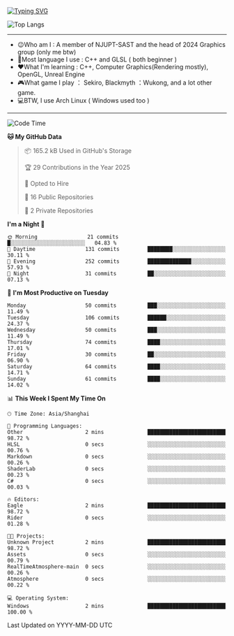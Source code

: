 <a href="https://git.io/typing-svg">
  <img src="https://readme-typing-svg.demolab.com?font=Fira+Code&pause=1000&random=false&width=435&separator=%3D&lines=std%3A%3Aprintln(%22Hello,+world!%22);" alt="Typing SVG" />
</a>

![Top Langs](https://github-readme-stats.vercel.app/api/top-langs/?username=FOTH0626&theme=transparent)

---

- 😉Who am I : A member of NJUPT-SAST and the head of 2024 Graphics group (only me btw)
- 📖Most language I use : C++ and GLSL ( both beginner )
- ❤What I'm learning : C++, Computer Graphics(Rendering mostly), OpenGL, Unreal Engine
- 🎮What game I play ： Sekiro, Blackmyth ：Wukong, and a lot other game.
- 💻BTW, I use Arch Linux ( Windows used too )
---
<!--START_SECTION:waka-->
![Code Time](http://img.shields.io/badge/Code%20Time-115%20hrs%2033%20mins-blue)

**🐱 My GitHub Data** 

> 📦 165.2 kB Used in GitHub's Storage 
 > 
> 🏆 29 Contributions in the Year 2025
 > 
> 💼 Opted to Hire
 > 
> 📜 16 Public Repositories 
 > 
> 🔑 2 Private Repositories 
 > 
**I'm a Night 🦉** 

```text
🌞 Morning                21 commits          █░░░░░░░░░░░░░░░░░░░░░░░░   04.83 % 
🌆 Daytime                131 commits         ████████░░░░░░░░░░░░░░░░░   30.11 % 
🌃 Evening                252 commits         ██████████████░░░░░░░░░░░   57.93 % 
🌙 Night                  31 commits          ██░░░░░░░░░░░░░░░░░░░░░░░   07.13 % 
```
📅 **I'm Most Productive on Tuesday** 

```text
Monday                   50 commits          ███░░░░░░░░░░░░░░░░░░░░░░   11.49 % 
Tuesday                  106 commits         ██████░░░░░░░░░░░░░░░░░░░   24.37 % 
Wednesday                50 commits          ███░░░░░░░░░░░░░░░░░░░░░░   11.49 % 
Thursday                 74 commits          ████░░░░░░░░░░░░░░░░░░░░░   17.01 % 
Friday                   30 commits          ██░░░░░░░░░░░░░░░░░░░░░░░   06.90 % 
Saturday                 64 commits          ████░░░░░░░░░░░░░░░░░░░░░   14.71 % 
Sunday                   61 commits          ████░░░░░░░░░░░░░░░░░░░░░   14.02 % 
```


📊 **This Week I Spent My Time On** 

```text
🕑︎ Time Zone: Asia/Shanghai

💬 Programming Languages: 
Other                    2 mins              █████████████████████████   98.72 % 
HLSL                     0 secs              ░░░░░░░░░░░░░░░░░░░░░░░░░   00.76 % 
Markdown                 0 secs              ░░░░░░░░░░░░░░░░░░░░░░░░░   00.26 % 
ShaderLab                0 secs              ░░░░░░░░░░░░░░░░░░░░░░░░░   00.23 % 
C#                       0 secs              ░░░░░░░░░░░░░░░░░░░░░░░░░   00.03 % 

🔥 Editors: 
Eagle                    2 mins              █████████████████████████   98.72 % 
Rider                    0 secs              ░░░░░░░░░░░░░░░░░░░░░░░░░   01.28 % 

🐱‍💻 Projects: 
Unknown Project          2 mins              █████████████████████████   98.72 % 
Assets                   0 secs              ░░░░░░░░░░░░░░░░░░░░░░░░░   00.79 % 
RealTimeAtmosphere-main  0 secs              ░░░░░░░░░░░░░░░░░░░░░░░░░   00.26 % 
Atmosphere               0 secs              ░░░░░░░░░░░░░░░░░░░░░░░░░   00.22 % 

💻 Operating System: 
Windows                  2 mins              █████████████████████████   100.00 % 
```


 Last Updated on YYYY-MM-DD UTC
<!--END_SECTION:waka-->
